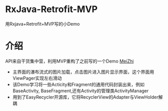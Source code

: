 # RxJava-Retrofit-MVP
用Rxjava+Retrofit+MVP写的小Demo
# 介绍
API来自干货集中营，利用MVP重构了之前写的一个Demo  [MeiZhi](https://github.com/miaoquanwei/MeiZhi)
- 主界面的瀑布流式的图片加载，点击图片进入图片显示界面，这个界面用ViewPager实现左右滑动
- 该Demo学习将一些Acticity和Fragment的通用代码封装出来，例如BaseActivity, BaseFragment,还有Activity的管理类ActivityManager
- 用到了EasyRecycler开源库，它将RecyclerView的Adapter与ViewHolder解耦
